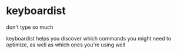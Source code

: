 # keyboardist
don't type so much

keyboardist helps you discover which commands you might need to optimize, as well as which ones you're using well